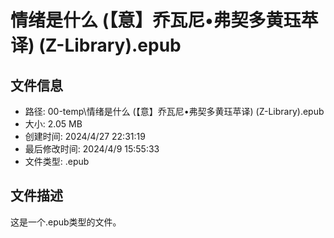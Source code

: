 ﻿# 情绪是什么 (【意】乔瓦尼•弗契多黄珏苹译) (Z-Library).epub

## 文件信息
- 路径: 00-temp\情绪是什么 (【意】乔瓦尼•弗契多黄珏苹译) (Z-Library).epub
- 大小: 2.05 MB
- 创建时间: 2024/4/27 22:31:19
- 最后修改时间: 2024/4/9 15:55:33
- 文件类型: .epub

## 文件描述
这是一个.epub类型的文件。

